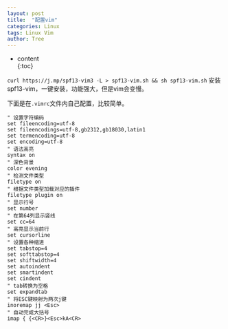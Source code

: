 ```yaml
---
layout: post                                                    
title:  "配置vim"
categories: Linux
tags: Linux Vim
author: Tree
---
```


* content                                                       
{:toc}

`curl https://j.mp/spf13-vim3 -L > spf13-vim.sh && sh spf13-vim.sh` 安装spf13-vim，一键安装，功能强大，但是vim会变慢。

下面是在`.vimrc`文件内自己配置，比较简单。

```
" 设置字符编码
set fileencoding=utf-8
set fileencodings=utf-8,gb2312,gb18030,latin1
set termencoding=utf-8
set encoding=utf-8
" 语法高亮
syntax on
" 深色背景
color evening
" 检测文件类型
filetype on
" 根据文件类型加载对应的插件
filetype plugin on
" 显示行号
set number
" 在第64列显示竖线
set cc=64
" 高亮显示当前行
set cursorline
" 设置各种缩进
set tabstop=4
set softtabstop=4
set shiftwidth=4
set autoindent
set smartindent
set cindent
" tab转换为空格
set expandtab
" 将ESC键映射为两次j键
inoremap jj <Esc>
" 自动完成大括号
imap { {<CR>}<Esc>kA<CR>
```